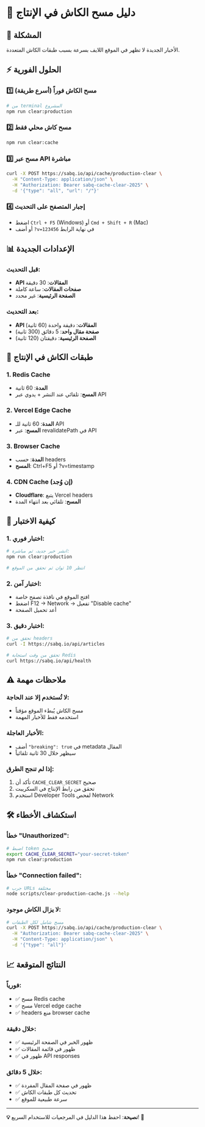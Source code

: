 # 🚀 دليل مسح الكاش في الإنتاج

## 🎯 المشكلة
الأخبار الجديدة لا تظهر في الموقع اللايف بسرعة بسبب طبقات الكاش المتعددة.

## ⚡ الحلول الفورية

### 1️⃣ **مسح الكاش فوراً** (أسرع طريقة)
```bash
# من terminal المشروع
npm run clear:production
```

### 2️⃣ **مسح كاش محلي فقط**
```bash
npm run clear:cache
```

### 3️⃣ **مسح عبر API مباشرة**
```bash
curl -X POST https://sabq.io/api/cache/production-clear \
  -H "Content-Type: application/json" \
  -H "Authorization: Bearer sabq-cache-clear-2025" \
  -d '{"type": "all", "url": "/"}'
```

### 4️⃣ **إجبار المتصفح على التحديث**
- اضغط `Ctrl + F5` (Windows) أو `Cmd + Shift + R` (Mac)
- أو أضف `?v=123456` في نهاية الرابط

## 📊 الإعدادات الجديدة

### قبل التحديث:
- **API المقالات**: 30 دقيقة
- **صفحات المقالات**: ساعة كاملة
- **الصفحة الرئيسية**: غير محدد

### بعد التحديث:
- **API المقالات**: دقيقة واحدة (60 ثانية)
- **صفحة مقال واحد**: 5 دقائق (300 ثانية)
- **الصفحة الرئيسية**: دقيقتان (120 ثانية)

## 🔧 طبقات الكاش في الإنتاج

### 1. **Redis Cache**
- **المدة**: 60 ثانية
- **المسح**: تلقائي عند النشر + يدوي عبر API

### 2. **Vercel Edge Cache**
- **المدة**: 60 ثانية للـ API
- **المسح**: عبر revalidatePath في API

### 3. **Browser Cache**
- **المدة**: حسب headers
- **المسح**: Ctrl+F5 أو ?v=timestamp

### 4. **CDN Cache (إن وُجد)**
- **Cloudflare**: يتبع Vercel headers
- **المسح**: تلقائي بعد انتهاء المدة

## 🧪 كيفية الاختبار

### 1. اختبار فوري:
```bash
# انشر خبر جديد، ثم مباشرة:
npm run clear:production

# انتظر 10 ثوان ثم تحقق من الموقع
```

### 2. اختبار آمن:
- افتح الموقع في نافذة تصفح خاصة
- اضغط F12 → Network → تفعيل "Disable cache"
- أعد تحميل الصفحة

### 3. اختبار دقيق:
```bash
# تحقق من headers
curl -I https://sabq.io/api/articles

# تحقق من وقت استجابة Redis
curl https://sabq.io/api/health
```

## ⚠️ ملاحظات مهمة

### لا تُستخدم إلا عند الحاجة:
- مسح الكاش يُبطء الموقع مؤقتاً
- استخدمه فقط للأخبار المهمة

### الأخبار العاجلة:
- أضف `"breaking": true` في metadata المقال
- سيظهر خلال 30 ثانية تلقائياً

### إذا لم تنجح الطرق:
1. تأكد أن `CACHE_CLEAR_SECRET` صحيح
2. تحقق من رابط الإنتاج في السكريبت
3. استخدم Developer Tools لفحص Network

## 🛠️ استكشاف الأخطاء

### خطأ "Unauthorized":
```bash
# اضبط token صحيح
export CACHE_CLEAR_SECRET="your-secret-token"
npm run clear:production
```

### خطأ "Connection failed":
```bash
# جرب URLs مختلفة
node scripts/clear-production-cache.js --help
```

### لا يزال الكاش موجود:
```bash
# مسح شامل لكل الطبقات
curl -X POST https://sabq.io/api/cache/production-clear \
  -H "Authorization: Bearer sabq-cache-clear-2025" \
  -H "Content-Type: application/json" \
  -d '{"type": "all"}'
```

## 📈 النتائج المتوقعة

### فورياً:
- ✅ مسح Redis cache
- ✅ مسح Vercel edge cache  
- ✅ headers منع browser cache

### خلال دقيقة:
- ✅ ظهور الخبر في الصفحة الرئيسية
- ✅ ظهور في قائمة المقالات
- ✅ ظهور في API responses

### خلال 5 دقائق:
- ✅ ظهور في صفحة المقال المفردة
- ✅ تحديث كل طبقات الكاش
- ✅ سرعة طبيعية للموقع

---

**💡 نصيحة**: احفظ هذا الدليل في المرجعيات للاستخدام السريع! 🔖 